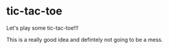 # tic-tac-toe
Let's play some tic-tac-toe!!!

This is a really good idea and defintely not going to be a mess. 
